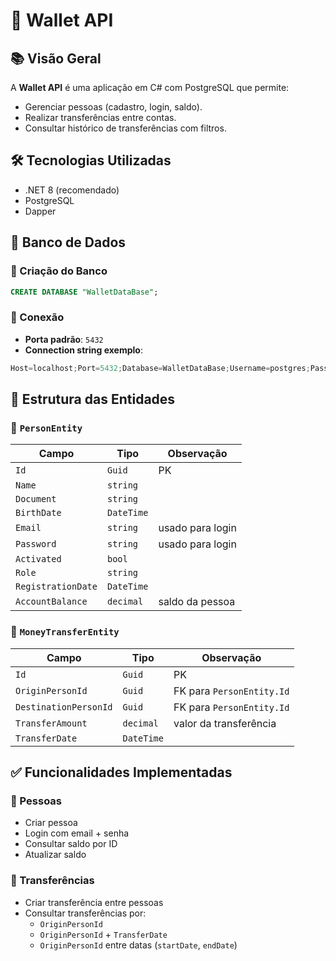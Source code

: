 ﻿
# 💼 Wallet API

## 📚 Visão Geral

A **Wallet API** é uma aplicação em C# com PostgreSQL que permite:

- Gerenciar pessoas (cadastro, login, saldo).
- Realizar transferências entre contas.
- Consultar histórico de transferências com filtros.

## 🛠️ Tecnologias Utilizadas

- .NET 8 (recomendado)
- PostgreSQL
- Dapper

## 🧱 Banco de Dados

### 📌 Criação do Banco

```sql
CREATE DATABASE "WalletDataBase";
```

### 🔗 Conexão

- **Porta padrão**: `5432`
- **Connection string exemplo**:

```csharp
Host=localhost;Port=5432;Database=WalletDataBase;Username=postgres;Password=SuaSenha
```

## 📂 Estrutura das Entidades

### 👤 `PersonEntity`

| Campo               | Tipo        | Observação           |
|--------------------|-------------|----------------------|
| `Id`               | `Guid`      | PK                   |
| `Name`             | `string`    |                      |
| `Document`         | `string`    |                      |
| `BirthDate`        | `DateTime`  |                      |
| `Email`            | `string`    | usado para login     |
| `Password`         | `string`    | usado para login     |
| `Activated`        | `bool`      |                      |
| `Role`             | `string`    |                      |
| `RegistrationDate` | `DateTime`  |                      |
| `AccountBalance`   | `decimal`   | saldo da pessoa      |

### 💸 `MoneyTransferEntity`

| Campo                   | Tipo      | Observação                          |
|------------------------|-----------|-------------------------------------|
| `Id`                   | `Guid`    | PK                                  |
| `OriginPersonId`       | `Guid`    | FK para `PersonEntity.Id`           |
| `DestinationPersonId`  | `Guid`    | FK para `PersonEntity.Id`           |
| `TransferAmount`       | `decimal` | valor da transferência              |
| `TransferDate`         | `DateTime`|                                     |

## ✅ Funcionalidades Implementadas

### 👥 Pessoas

- Criar pessoa
- Login com email + senha
- Consultar saldo por ID
- Atualizar saldo

### 🔁 Transferências

- Criar transferência entre pessoas
- Consultar transferências por:
  - `OriginPersonId`
  - `OriginPersonId` + `TransferDate`
  - `OriginPersonId` entre datas (`startDate`, `endDate`)
